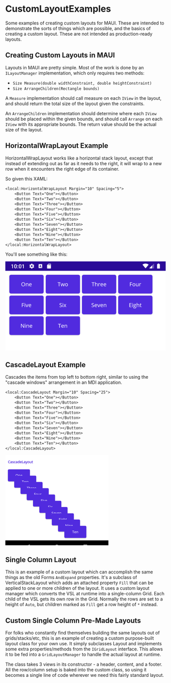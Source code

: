 # CustomLayoutExamples

Some examples of creating custom layouts for MAUI. These are intended to demonstrate the sorts of things which are possible, and the basics of creating a custom layout. These are not intended as production-ready layouts.

## Creating Custom Layouts in MAUI

Layouts in MAUI are pretty simple. Most of the work is done by an `ILayoutManager` implementation, which only requires two methods: 

- `Size Measure(double widthConstraint, double heightConstraint)`
- `Size ArrangeChildren(Rectangle bounds)`

A `Measure` implementation should call measure on each `IView` in the layout, and should return the total size of the layout given the constraints.

An `ArrangeChildren` implementation should determine where each `IView` should be placed within the given bounds, and should call `Arrange` on each `IView` with its appropriate bounds. The return value should be the actual size of the layout.

## HorizontalWrapLayout Example

HorizontalWrapLayout works like a horizontal stack layout, except that instead of extending out as far as it needs to the right, it will wrap to a new row when it encounters the right edge of its container. 

So given this XAML:

```
<local:HorizontalWrapLayout Margin="10" Spacing="5">
    <Button Text="One"></Button>
    <Button Text="Two"></Button>
    <Button Text="Three"></Button>
    <Button Text="Four"></Button>
    <Button Text="Five"></Button>
    <Button Text="Six"></Button>
    <Button Text="Seven"></Button>
    <Button Text="Eight"></Button>
    <Button Text="Nine"></Button>
    <Button Text="Ten"></Button>
</local:HorizontalWrapLayout>
```

You'll see something like this:

![A HorizontalWrapLayout](https://raw.githubusercontent.com/hartez/CustomLayoutExamples/main/HorizontalWrapLayout.png? "HorizontalWrapLayout")

## CascadeLayout Example

Cascades the items from top left to bottom right, similar to using the "cascade windows" arrangement in an MDI application.

```
<local:CascadeLayout Margin="10" Spacing="25">
	<Button Text="One"></Button>
	<Button Text="Two"></Button>
	<Button Text="Three"></Button>
	<Button Text="Four"></Button>
	<Button Text="Five"></Button>
	<Button Text="Six"></Button>
	<Button Text="Seven"></Button>
	<Button Text="Eight"></Button>
	<Button Text="Nine"></Button>
	<Button Text="Ten"></Button>
</local:CascadeLayout>
```

![A CascadeLayout](https://raw.githubusercontent.com/hartez/CustomLayoutExamples/main/CascadeLayout.png "HorizontalWrapLayout")

## Single Column Layout

This is an example of a custom layout which can accomplish the same things as the old Forms `AndExpand` properties. It's a subclass of VerticalStackLayout which adds an attached
 property `Fill` that can be applied to one or more children of the layout. It uses a custom layout manager which converts the VSL at runtime into a single-column Grid. Each 
child of the VSL gets its own row in the Grid. Normally the rows are set to a height of `Auto`, but children marked as `Fill` get a row height of `*` instead. 

## Custom Single Column Pre-Made Layouts

For folks who constantly find themselves building the same layouts out of grids/stacks/etc, this is an example of creating a custom purpose-built layout class for your own use. It simply subclasses Layout and implements some extra properties/methods from the `IGridLayout` interface. This allows it to be fed into a `GridLayoutManager` to handle the actual layout at runtime. 

The class takes 3 views in its constructor - a header, content, and a footer. All the row/column setup is baked into the custom class, so using it becomes a single line of code wherever we need this fairly standard layout.